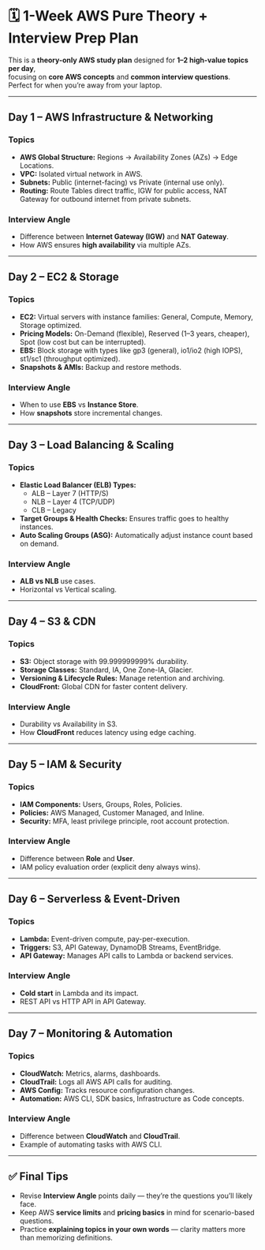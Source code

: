 # 🗓 1-Week AWS Pure Theory + Interview Prep Plan

This is a **theory-only AWS study plan** designed for **1–2 high-value topics per day**,  
focusing on **core AWS concepts** and **common interview questions**.  
Perfect for when you’re away from your laptop.

---

## **Day 1 – AWS Infrastructure & Networking**

### Topics
- **AWS Global Structure:** Regions → Availability Zones (AZs) → Edge Locations.
- **VPC:** Isolated virtual network in AWS.
- **Subnets:** Public (internet-facing) vs Private (internal use only).
- **Routing:** Route Tables direct traffic, IGW for public access, NAT Gateway for outbound internet from private subnets.

### Interview Angle
- Difference between **Internet Gateway (IGW)** and **NAT Gateway**.
- How AWS ensures **high availability** via multiple AZs.

---

## **Day 2 – EC2 & Storage**

### Topics
- **EC2:** Virtual servers with instance families: General, Compute, Memory, Storage optimized.
- **Pricing Models:** On-Demand (flexible), Reserved (1–3 years, cheaper), Spot (low cost but can be interrupted).
- **EBS:** Block storage with types like gp3 (general), io1/io2 (high IOPS), st1/sc1 (throughput optimized).
- **Snapshots & AMIs:** Backup and restore methods.

### Interview Angle
- When to use **EBS** vs **Instance Store**.
- How **snapshots** store incremental changes.

---

## **Day 3 – Load Balancing & Scaling**

### Topics
- **Elastic Load Balancer (ELB) Types:**
  - ALB – Layer 7 (HTTP/S)
  - NLB – Layer 4 (TCP/UDP)
  - CLB – Legacy
- **Target Groups & Health Checks:** Ensures traffic goes to healthy instances.
- **Auto Scaling Groups (ASG):** Automatically adjust instance count based on demand.

### Interview Angle
- **ALB vs NLB** use cases.
- Horizontal vs Vertical scaling.

---

## **Day 4 – S3 & CDN**

### Topics
- **S3:** Object storage with 99.999999999% durability.
- **Storage Classes:** Standard, IA, One Zone-IA, Glacier.
- **Versioning & Lifecycle Rules:** Manage retention and archiving.
- **CloudFront:** Global CDN for faster content delivery.

### Interview Angle
- Durability vs Availability in S3.
- How **CloudFront** reduces latency using edge caching.

---

## **Day 5 – IAM & Security**

### Topics
- **IAM Components:** Users, Groups, Roles, Policies.
- **Policies:** AWS Managed, Customer Managed, and Inline.
- **Security:** MFA, least privilege principle, root account protection.

### Interview Angle
- Difference between **Role** and **User**.
- IAM policy evaluation order (explicit deny always wins).

---

## **Day 6 – Serverless & Event-Driven**

### Topics
- **Lambda:** Event-driven compute, pay-per-execution.
- **Triggers:** S3, API Gateway, DynamoDB Streams, EventBridge.
- **API Gateway:** Manages API calls to Lambda or backend services.

### Interview Angle
- **Cold start** in Lambda and its impact.
- REST API vs HTTP API in API Gateway.

---

## **Day 7 – Monitoring & Automation**

### Topics
- **CloudWatch:** Metrics, alarms, dashboards.
- **CloudTrail:** Logs all AWS API calls for auditing.
- **AWS Config:** Tracks resource configuration changes.
- **Automation:** AWS CLI, SDK basics, Infrastructure as Code concepts.

### Interview Angle
- Difference between **CloudWatch** and **CloudTrail**.
- Example of automating tasks with AWS CLI.

---

## ✅ Final Tips
- Revise **Interview Angle** points daily — they’re the questions you’ll likely face.
- Keep AWS **service limits** and **pricing basics** in mind for scenario-based questions.
- Practice **explaining topics in your own words** — clarity matters more than memorizing definitions.
